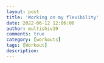 ```yaml
---
layout: post
title: 'Working on my flexibility'
date: 2022-06-12 12:06:00
author: multishiv19
comments: true
category: [workouts]
tags: [Workout]
description: 
---
```


<div width='100%' class='strava-embed-placeholder' data-embed-type='activity' data-embed-id='7293644592'></div>
<script src='https://strava-embeds.com/embed.js'></script>
